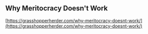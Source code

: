 ## Why Meritocracy Doesn't Work
  
  [https://grasshopperherder.com/why-meritocracy-doesnt-work/](https://grasshopperherder.com/why-meritocracy-doesnt-work/)